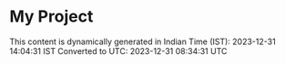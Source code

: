 # My Project

This content is dynamically generated in Indian Time (IST): 2023-12-31 14:04:31 IST
Converted to UTC: 2023-12-31 08:34:31 UTC
